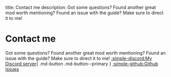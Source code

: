 title: Contact me
description: Got some questions? Found another great mod worth mentioning? Found an issue with the guide? Make sure to direct it to me!

# Contact me
Got some questions? Found another great mod worth mentioning? Found an issue with the guide? Make sure to direct it to me!
[:simple-discord:My Discord server](https://discord.gg/zwmsQqExbQ){ .md-button .md-button--primary } [:simple-github:Github Issues](https://github.com/gillian-guide/gillian-guide.github.io/issues)